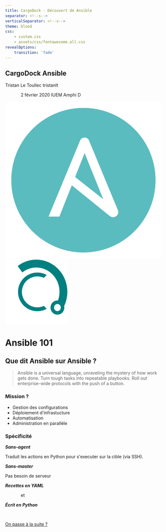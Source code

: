 ```yaml
---
title: CargoDock - Découvert de Ansible
separator: <!--s-->
verticalSeparator: <!--v-->
theme: blood
css:
    - custom.css
    - assets/css/fontawesome.all.css
revealOptions:
    transition: 'fade'
---
```



## CargoDock Ansible

<i class="fas fa-user-astronaut"></i>  Tristan Le Toullec
<i class="fab fa-twitter"></i> tristanlt 

<i class="fa fa-calendar-alt" style="margin-left: 50px"></i> 2 février 2020
<i class="fa fa-map-marker-alt"></i> IUEM Amphi D

![ansible-logo](assets/ansible-logo-bleu.png) <!-- .element height="20%" width="20%" -->
![cargo-logo](assets/logo-cargo-carre-pourfondnoir-200px.png) <!-- .element height="20%" width="20%" -->

<!--s-->

# Ansible 101

<!--s-->

## Que dit Ansible sur Ansible ?

> Ansible is a universal language, unraveling the mystery of how work gets done. Turn tough tasks into repeatable playbooks. Roll out enterprise-wide protocols with the push of a button.

<!--s-->

### Mission ?

 * Gestion des configurations
 * Déploiement d'infrastucture
 * Automatisation
 * Administration en parallèle

<!--s-->

### Spécificité

 ***Sans-agent***

Traduit les actions en Python pour s'executer sur la cible (via SSH). <!-- .element: class="fragment" -->
 
 ***Sans-master***
 
Pas besoin de serveur<!-- .element: class="fragment" -->
 
***Recettes en YAML***

<p><i class="fa fa-heart" style="margin-left: 50px"></i> et <i class="fa fa-bomb" style="margin-left: 50px"></i><i class="fa fa-bomb" style="margin-left: 50px"></i><i class="fa fa-bomb" style="margin-left: 50px"></i></p><!-- .element: class="fragment" -->

***Écrit en Python***

<p><i class="fa fa-heart" style="margin-left: 50px"></i></p><!-- .element: class="fragment" -->

<!--s-->

[On passe à la suite ?](10-start.md)
